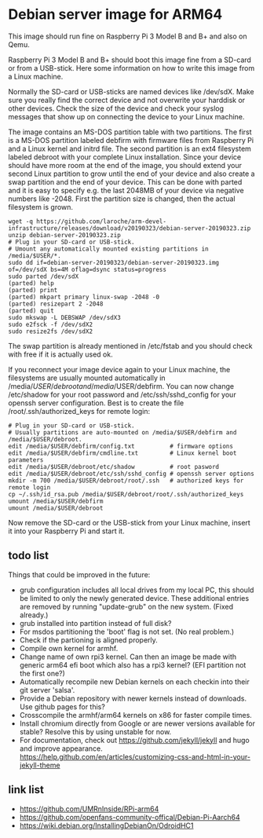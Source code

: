 # Debian server image for ARM64

This image should run fine on Raspberry Pi 3
Model B and B+ and also on Qemu.

Raspberry Pi 3 Model B and B+ should boot this image fine from a SD-card or
from a USB-stick. Here some information on how to write this image from a
Linux machine.

Normally the SD-card or USB-sticks are named devices like /dev/sdX. Make sure
you really find the correct device and not overwrite your harddisk or other
devices. Check the size of the device and check your syslog messages that show
up on connecting the device to your Linux machine.

The image contains an MS-DOS partition table with two partitions. The first
is a MS-DOS partition labeled debfirm with firmware files from Raspberry Pi
and a Linux kernel and initrd file. The second partition is an ext4 filesystem
labeled debroot with your complete Linux installation.
Since your device should have more room at the end of the image, you should
extend your second Linux partition to grow until the end of your device and
also create a swap partition and the end of your device. This can be done
with parted and it is easy to specify e.g. the last 2048MB of your device
via negative numbers like -2048. First the partition size is changed, then
the actual filesystem is grown.

```shell
wget -q https://github.com/laroche/arm-devel-infrastructure/releases/download/v20190323/debian-server-20190323.zip
unzip debian-server-20190323.zip
# Plug in your SD-card or USB-stick.
# Umount any automatically mounted existing partitions in /media/$USER/*.
sudo dd if=debian-server-20190323/debian-server-20190323.img of=/dev/sdX bs=4M oflag=dsync status=progress
sudo parted /dev/sdX
(parted) help
(parted) print
(parted) mkpart primary linux-swap -2048 -0
(parted) resizepart 2 -2048
(parted) quit
sudo mkswap -L DEBSWAP /dev/sdX3
sudo e2fsck -f /dev/sdX2
sudo resize2fs /dev/sdX2
```

The swap partition is already mentioned in /etc/fstab and you should check with free
if it is actually used ok.

If you reconnect your image device again to your Linux machine, the
filesystems are usually mounted automatically in /media/$USER/debroot
and /media/$USER/debfirm.
You can now change /etc/shadow for your root password and /etc/ssh/sshd_config
for your openssh server configuration.
Best is to create the file /root/.ssh/authorized_keys for remote login:

```shell
# Plug in your SD-card or USB-stick.
# Usually partitions are auto-mounted on /media/$USER/debfirm and /media/$USER/debroot.
edit /media/$USER/debfirm/config.txt          # firmware options
edit /media/$USER/debfirm/cmdline.txt         # Linux kernel boot parameters
edit /media/$USER/debroot/etc/shadow          # root pasword
edit /media/$USER/debroot/etc/ssh/sshd_config # openssh server options
mkdir -m 700 /media/$USER/debroot/root/.ssh   # authorized keys for remote login
cp ~/.ssh/id_rsa.pub /media/$USER/debroot/root/.ssh/authorized_keys
umount /media/$USER/debfirm
umount /media/$USER/debroot
```

Now remove the SD-card or the USB-stick from your Linux machine, insert it
into your Raspberry Pi and start it.


## todo list

Things that could be improved in the future:
- grub configuration includes all local drives from my local PC,
  this should be limited to only the newly generated device.
  These additional entries are removed by running "update-grub" on the new system.
  (Fixed already.)
- grub installed into partition instead of full disk?
- For msdos partitioning the 'boot' flag is not set. (No real problem.)
- Check if the partioning is aligned properly.
- Compile own kernel for armhf.
- Change name of own rpi3 kernel. Can then an image be made with
  generic arm64 efi boot which also has a rpi3 kernel?
  (EFI partition not the first one?)
- Automatically recompile new Debian kernels on each checkin into their
  git server 'salsa'.
- Provide a Debian repository with newer kernels instead of downloads.
  Use github pages for this?
- Crosscompile the armhf/arm64 kernels on x86 for faster compile times.
- Install chromium directly from Google or are newer versions
  available for stable? Resolve this by using unstable for now.
- For documentation, check out https://github.com/jekyll/jekyll and hugo
  and improve appearance.
  https://help.github.com/en/articles/customizing-css-and-html-in-your-jekyll-theme


## link list

- https://github.com/UMRnInside/RPi-arm64
- https://github.com/openfans-community-offical/Debian-Pi-Aarch64
- https://wiki.debian.org/InstallingDebianOn/OdroidHC1


